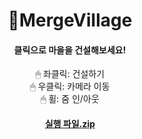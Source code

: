 # <div align=center>🏡MergeVillage
#### <div align=center>클릭으로 마을을 건설해보세요!

<div align=center> 🖱 좌클릭: 건설하기
<div align=center> 🖱 우클릭: 카메라 이동        
<div align=center> 🖱 휠: 줌 인/아웃


#### [실행 파일.zip](https://drive.google.com/file/d/1VfbFV1SJ8K6AYJ4adhXkhUJMd_kImJeV/view?usp=sharing)
